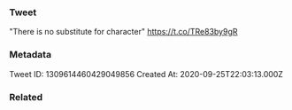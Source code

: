 ### Tweet
"There is no substitute for character" https://t.co/TRe83by9gR

### Metadata
Tweet ID: 1309614460429049856
Created At: 2020-09-25T22:03:13.000Z

### Related

